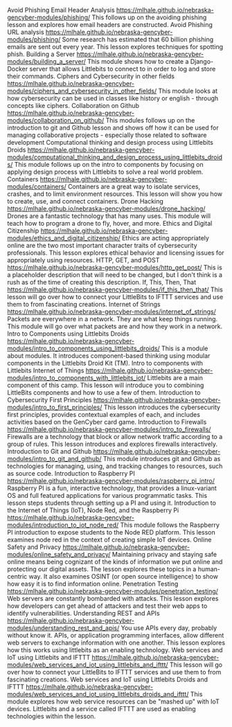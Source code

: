 <!-- tab separated syntax: title (required)	 link_to_module_root (required)	 short description (optional)  -->
Avoid Phishing Email Header Analysis	https://mlhale.github.io/nebraska-gencyber-modules/phishing/	This follows up on the avoiding phishing lesson and explores how email headers are constructed.
Avoid Phishing URL analysis	https://mlhale.github.io/nebraska-gencyber-modules/phishing/  Some research has estimated that 60 billion phishing emails are sent out every year. This lesson explores techniques for spotting phish.
Building a Server	https://mlhale.github.io/nebraska-gencyber-modules/building_a_server/	This module shows how to create a Django-Docker server that allows Littlebits to connect to in order to log and store their commands.
Ciphers and Cybersecurity in other fields	https://mlhale.github.io/nebraska-gencyber-modules/ciphers_and_cybersecurity_in_other_fields/	This module looks at how cybersecurity can be used in classes like history or english - through concepts like ciphers.
Collaboration on Github	https://mlhale.github.io/nebraska-gencyber-modules/collaboration_on_github/	This modules follows up on the introduction to git and Github lesson and shows off how it can be used for managing collaborative projects - especially those related to software development
Computational thinking and design process using Littlebits Droids	https://mlhale.github.io/nebraska-gencyber-modules/computational_thinking_and_design_process_using_littlebits_droids/	This module follows up on the intro to components by focusing on applying design process with Littlebits to solve a real world problem.
Containers	https://mlhale.github.io/nebraska-gencyber-modules/containers/	Containers are a great way to isolate services, crashes, and to limit environment resources. This lesson will show you how to create, use, and connect containers.
Drone Hacking	https://mlhale.github.io/nebraska-gencyber-modules/drone_hacking/	Drones are a fantastic technology that has many uses. This module will teach how to program a drone to fly, hover, and more.
Ethics and Digital Citizenship	https://mlhale.github.io/nebraska-gencyber-modules/ethics_and_digital_citizenship/	Ethics are acting appropriately online are the two most important character traits of cybersecurity professionals. This lesson explores ethical behavior and licensing issues for appropriately using resources.
HTTP, GET, and POST	https://mlhale.github.io/nebraska-gencyber-modules/http_get_post/	This is a placeholder description that will need to be changed, but I don't think is a rush as of the time of creating this description.
If, This, Then, That	https://mlhale.github.io/nebraska-gencyber-modules/if_this_then_that/	This lesson will go over how to connect your LittleBits to IFTTT services and use them to from fascinating creations.
Internet of Strings	https://mlhale.github.io/nebraska-gencyber-modules/internet_of_strings/	Packets are everywhere in a network. They are what keep things running. This module will go over what packets are and how they work in a network.
Intro to Components using Littlebits Droids	https://mlhale.github.io/nebraska-gencyber-modules/intro_to_components_using_littlebits_droids/	This is a module about modules. It introduces component-based thinking using modular components in the Littlebits Droid Kit (TM).
Intro to components with Littlebits Internet of Things	https://mlhale.github.io/nebraska-gencyber-modules/intro_to_components_with_littlebits_iot/	Littlebits are a main component of this camp. This lesson will introduce you to combining LittleBits components and how to use a few of them.
Introduction to Cybersecurity First Principles	https://mlhale.github.io/nebraska-gencyber-modules/intro_to_first_principles/	This lesson introduces the cybersecurity first principles, provides contextual examples of each, and includes activities based on the GenCyber card game.
Introduction to Firewalls	https://mlhale.github.io/nebraska-gencyber-modules/intro_to_firewalls/	Firewalls are a technology that block or allow network traffic according to a group of rules. This lesson introduces and explores firewalls interactively.
Introduction to Git and Github	https://mlhale.github.io/nebraska-gencyber-modules/intro_to_git_and_github/	This module introduces git and Github as technologies for managing, using, and tracking changes to resources, such as source code.
Introduction to Raspberry PI 	https://mlhale.github.io/nebraska-gencyber-modules/raspberry_pi_intro/	Raspberry PI is a fun, interactive technology, that provides a linux-variant OS and full featured applications for various programmatic tasks. This lesson steps students through setting up a PI and using it.
Introduction to the Internet of Things (IoT), Node Red, and the Raspberry Pi 	https://mlhale.github.io/nebraska-gencyber-modules/introduction_to_iot_node_red/	This module follows the Raspberry PI introduction to expose students to the Node RED platform. This lesson examines node red in the context of creating simple IoT devices.
Online Safety and Privacy	https://mlhale.github.io/nebraska-gencyber-modules/online_safety_and_privacy/	Maintaining privacy and staying safe online means being cognizant of the kinds of information we put online and protecting our digital assets. The lesson explores these topics in a human-centric way. It also examines OSINT (or open source intelligence) to show how easy it is to find information online.
Penetration Testing	https://mlhale.github.io/nebraska-gencyber-modules/penetration_testing/	Web servers are constantly bombarded with attacks. This lesson explores how developers can get ahead of attackers and test their web apps to identify vulnerabilities.
Understanding REST and APIs	https://mlhale.github.io/nebraska-gencyber-modules/understanding_rest_and_apis/	You use APIs every day, probably without know it. APIs, or application programming interfaces, allow different web servers to exchange information with one another. This lesson explores how this works using littlebits as an enabling technology.
Web services and IoT using Littlebits and IFTTT	https://mlhale.github.io/nebraska-gencyber-modules/web_services_and_iot_using_littlebits_and_ifttt/	This lesson will go over how to connect your LittleBits to IFTTT services and use them to from fascinating creations.
Web services and IoT using Littlebits Droids and IFTTT	https://mlhale.github.io/nebraska-gencyber-modules/web_services_and_iot_using_littlebits_droids_and_ifttt/	This module explores how web service resources can be "mashed up" with IoT devices. Littlebits and a service called IFTTT are used as enabling technologies within the lesson.
